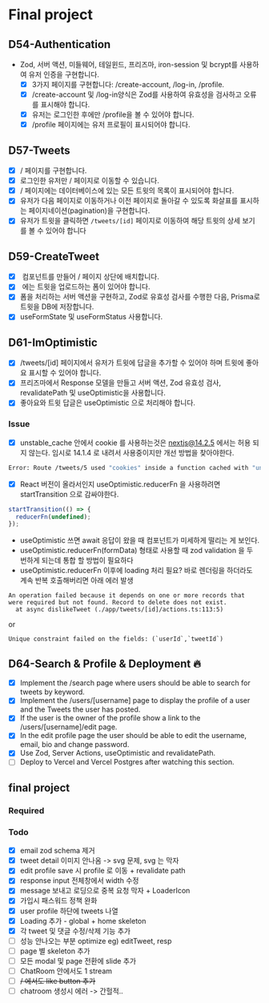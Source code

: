 # Final project

## D54-Authentication

- Zod, 서버 액션, 미들웨어, 테일윈드, 프리즈마, iron-session 및 bcrypt를 사용하여 유저 인증을 구현합니다.
  - [x] 3가지 페이지를 구현합니다: /create-account, /log-in, /profile.
  - [x] /create-account 및 /log-in양식은 Zod를 사용하여 유효성을 검사하고 오류를 표시해야 합니다.
  - [x] 유저는 로그인한 후에만 /profile을 볼 수 있어야 합니다.
  - [x] /profile 페이지에는 유저 프로필이 표시되어야 합니다.

## D57-Tweets

- [x] / 페이지를 구현합니다.
- [x] 로그인한 유저만 / 페이지로 이동할 수 있습니다.
- [x] / 페이지에는 데이터베이스에 있는 모든 트윗의 목록이 표시되어야 합니다.
- [x] 유저가 다음 페이지로 이동하거나 이전 페이지로 돌아갈 수 있도록 화살표를 표시하는 페이지네이션(pagination)을 구현합니다.
- [x] 유저가 트윗을 클릭하면 `/tweets/[id]` 페이지로 이동하여 해당 트윗의 상세 보기를 볼 수 있어야 합니다

## D59-CreateTweet

- [x] <AddTweet /> 컴포넌트를 만들어 / 페이지 상단에 배치합니다.
- [x] <AddTweet /> 에는 트윗을 업로드하는 폼이 있어야 합니다.
- [x] 폼을 처리하는 서버 액션을 구현하고, Zod로 유효성 검사를 수행한 다음, Prisma로 트윗을 DB에 저장합니다.
- [x] useFormState 및 useFormStatus 사용합니다.

## D61-ImOptimistic

- [x] /tweets/[id] 페이지에서 유저가 트윗에 답글을 추가할 수 있어야 하며 트윗에 좋아요 표시할 수 있어야 합니다.
- [x] 프리즈마에서 Response 모델을 만들고 서버 액션, Zod 유효성 검사, revalidatePath 및 useOptimistic을 사용합니다.
- [x] 좋아요와 트윗 답글은 useOptimistic 으로 처리해야 합니다.

### Issue

- [x] unstable_cache 안에서 cookie 를 사용하는것은 nextjs@14.2.5 에서는 허용 되지 않는다. 임시로 14.1.4 로 내려서 사용중이지만 개선 방법을 찾아야한다.

```sh
Error: Route /tweets/5 used "cookies" inside a function cached with "unstable_cache(...)". Accessing Dynamic data sources inside a cache scope is not supported. If you need this data inside a cached function use "cookies" outside of the cached function and pass the required dynamic data in as an argument. See more info here: [https://nextjs.org/docs/app/api-reference/functions/unstable_cache](https://nextjs.org/docs/app/api-reference/functions/unstable_cache)
```

- [x] React 버전이 올라서인지 useOptimistic.reducerFn 을 사용하려면 startTransition 으로 감싸야한다.

```ts
startTransition(() => {
  reducerFn(undefined);
});
```

- useOptimistic 쓰면 await 응답이 왔을 때 컴포넌트가 미세하게 떨리는 게 보인다.
- useOptimistic.reducerFn(formData) 형태로 사용할 때 zod validation 을 두 번하게 되는데 통합 할 방법이 필요하다
- useOptimistic.reducerFn 이후에 loading 처리 필요? 바로 렌더링을 하더라도 계속 반복 호출해버리면 아래 에러 발생

```
An operation failed because it depends on one or more records that were required but not found. Record to delete does not exist.
  at async dislikeTweet (./app/tweets/[id]/actions.ts:113:5)
```

or

```
Unique constraint failed on the fields: (`userId`,`tweetId`)
```

## D64-Search & Profile & Deployment 🔥

- [x] Implement the /search page where users should be able to search for tweets by keyword.
- [x] Implement the /users/[username] page to display the profile of a user and the Tweets the user has posted.
- [x] If the user is the owner of the profile show a link to the /users/[username]/edit page.
- [x] In the edit profile page the user should be able to edit the username, email, bio and change password.
- [x] Use Zod, Server Actions, useOptimistic and revalidatePath.
- [ ] Deploy to Vercel and Vercel Postgres after watching this section.

## final project

### Required

### Todo

- [x] email zod schema 제거
- [x] tweet detail 이미지 안나옴 -> svg 문제, svg 는 막자
- [x] edit profile save 시 profile 로 이동 + revalidate path
- [x] response input 전체창에서 width 수정
- [x] message 보내고 로딩으로 중복 요청 막자 + LoaderIcon
- [x] 가입시 패스워드 정책 완화
- [x] user profile 하단에 tweets 나열
- [x] Loading 추가 - global + home skeleton
- [x] 각 tweet 및 댓글 수정/삭제 기능 추가
- [ ] 성능 안나오는 부분 optimize eg) editTweet, resp
- [ ] page 별 skeleton 추가
- [ ] 모든 modal 및 page 전환에 slide 추가
- [ ] ChatRoom 안에서도 1 stream
- [ ] ~~/ 에서도 like button 추가~~
- [ ] chatroom 생성시 에러 -> 간헐적..
